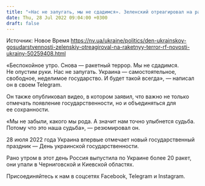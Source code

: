 ```yaml
---
title: "«Нас не запугать, мы не сдадимся». Зеленский отреагировал на ракетные удары РФ в День украинской государственности"
date: Thu, 28 Jul 2022 09:04:00 +0300
draft: false
---
```

Источник: Новое Время https://nv.ua/ukraine/politics/den-ukrainskoy-gosudarstvennosti-zelenskiy-otreagiroval-na-raketnyy-terror-rf-novosti-ukrainy-50259408.html


«Беспокойное утро. Снова — ракетный террор. Мы не сдадимся. Не опустим руки. Нас не запугать. Украина — самостоятельное, свободное, неделимое государство. И будет такой всегда», — написал он в своем Telegram.

Он также опубликовал видео, в котором заявил, что важно не только отмечать появление государственности, но и объединяться для ее сохранности.

«Мы не забыли, какого мы рода. А значит нам точно улыбнется судьба. Потому что это наша судьба», — резюмировал он.

28 июля 2022 года Украина впервые отмечает новый государственный праздник — День украинской государственности.

Рано утром в этот день Россия выпустила по Украине более 20 ракет, они упали в Черниговской и Киевской областях.

Присоединяйтесь к нам в соцсетях Facebook, Telegram и Instagram.
